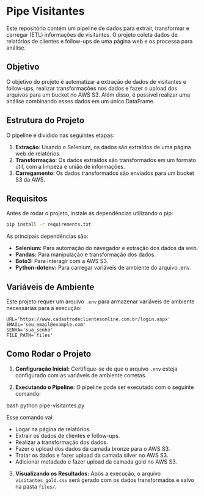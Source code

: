 # Pipe Visitantes

Este repositório contém um pipeline de dados para extrair, transformar e carregar (ETL) informações de visitantes. O projeto coleta dados de relatórios de clientes e follow-ups de uma página web e os processa para análise.

## Objetivo

O objetivo do projeto é automatizar a extração de dados de visitantes e follow-ups, realizar transformações nos dados e fazer o upload dos arquivos para um bucket no AWS S3. Além disso, é possível realizar uma análise combinando esses dados em um único DataFrame.

## Estrutura do Projeto

O pipeline é dividido nas seguintes etapas:

1. **Extração**: Usando o Selenium, os dados são extraídos de uma página web de relatórios. 
2. **Transformação**: Os dados extraídos são transformados em um formato útil, com a limpeza e união de informações.
3. **Carregamento**: Os dados transformados são enviados para um bucket S3 da AWS.


## Requisitos

Antes de rodar o projeto, instale as dependências utilizando o pip:

```bash
pip install -r requirements.txt
```

As principais dependências são:

* **Selenium:** Para automação do navegador e extração dos dados da web.
* **Pandas:** Para manipulação e transformação dos dados.
* **Boto3:** Para interagir com a AWS S3.
* **Python-dotenv:** Para carregar variáveis de ambiente do arquivo .env.

## Variáveis de Ambiente

Este projeto requer um arquivo `.env` para armazenar variáveis de ambiente necessárias para a execução:

```.env
URL='https://www.cadastrodeclientesonline.com.br/login.aspx'
EMAIL='seu_email@example.com'
SENHA='sua_senha'
FILE_PATH='files'
```


## Como Rodar o Projeto

1. **Configuração Inicial:** Certifique-se de que o arquivo `.env` esteja configurado com as variáveis de ambiente corretas.

2. **Executando o Pipeline:** O pipeline pode ser executado com o seguinte comando:

bash
python pipe-visitantes.py


Esse comando vai:

* Logar na página de relatórios.
* Extrair os dados de clientes e follow-ups.
* Realizar a transformação dos dados.
* Fazer o upload dos dados da camada bronze para o AWS S3.
* Tratar os dados e fazer upload da camada silver no AWS S3.
* Adicionar metadado e fazer upload da camada gold no AWS S3.

3. **Visualizando os Resultados:** Após a execução, o arquivo `visitantes_gold.csv` será gerado com os dados transformados e salvo na pasta `files/`.